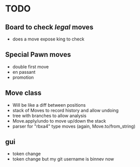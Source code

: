 # TODO

## Board to check _legal_ moves

- does a move expose king to check

## Special Pawn moves

- double first move
- en passant
- promotion

## Move class

- Will be like a diff between positions
- stack of Moves to record history and allow undoing
- tree with branches to allow analysis
- Move.apply/undo to move up/down the stack
- parser for "rbxa4" type moves (again, Move.to/from_string)

## gui

- token change 
- token change but my git username is binnev now